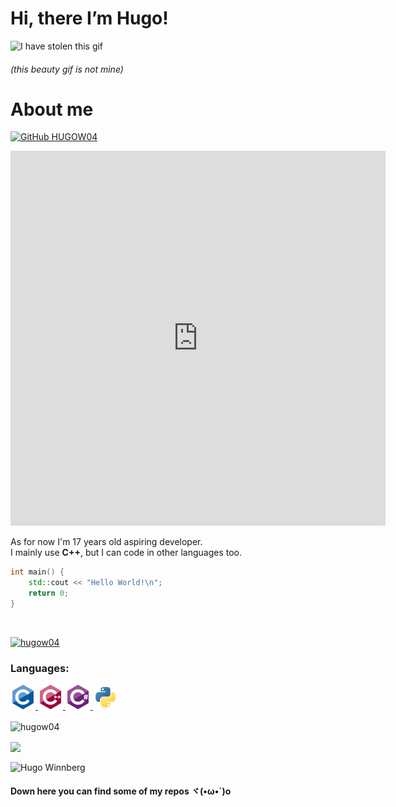 

# Hi, there I’m Hugo! 

![I have stolen this gif](https://c.tenor.com/CwZDbX7DvR8AAAAd/pixel-sakura.gif)
###### (this beauty gif is not mine)

# About me
[![GitHub HUGOW04](https://img.shields.io/github/followers/HUGOW04?label=follow&style=social)](https://github.com/HUGOW04)


<iframe width="600" height="600" src="https://ionicabizau.github.io/github-profile-languages/api.html?HUGOW04" frameborder="0"></iframe>

As for now I'm 17 years old aspiring developer.
<br/>
I mainly use __C++__, but I can code in other languages too.

```cpp
int main() {
    std::cout << "Hello World!\n"; 
    return 0;
}
```



<br />

<p align="left"> <a href="https://github.com/ryo-ma/github-profile-trophy"><img src="https://github-profile-trophy.vercel.app/?username=hugow04" alt="hugow04" /></a> </p>





<h3 align="left">Languages:</h3>
<p align="left"> <a href="https://www.cprogramming.com/" target="_blank" rel="noreferrer"> <img src="https://raw.githubusercontent.com/devicons/devicon/master/icons/c/c-original.svg" alt="c" width="40" height="40"/> </a> <a href="https://www.w3schools.com/cpp/" target="_blank" rel="noreferrer"> <img src="https://raw.githubusercontent.com/devicons/devicon/master/icons/cplusplus/cplusplus-original.svg" alt="cplusplus" width="40" height="40"/> </a> <a href="https://www.w3schools.com/cs/" target="_blank" rel="noreferrer"> <img src="https://raw.githubusercontent.com/devicons/devicon/master/icons/csharp/csharp-original.svg" alt="csharp" width="40" height="40"/> </a>  <a href="https://www.python.org" target="_blank" rel="noreferrer"> <img src="https://raw.githubusercontent.com/devicons/devicon/master/icons/python/python-original.svg" alt="python" width="40" height="40"/> </a> </p>


<p> <img align="center" src="https://github-readme-streak-stats.herokuapp.com/?user=hugow04&" alt="hugow04" /> </p>

<p><img width="494" align="center" src="https://github-readme-stats.vercel.app/api/top-langs?username=HUGOW04&show_icons=true&locale=en&layout=compact" /></p>

<p><img align="center" src="https://github-readme-stats.vercel.app/api?username=HUGOW04&show_icons=true&locale=en" alt="Hugo Winnberg" /></p>

#### Down here you can find some of my repos __ヾ(•ω•`)o__ 















